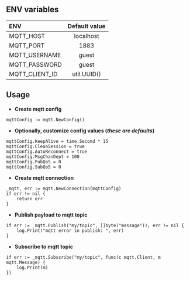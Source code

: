 ## ENV variables

| ENV            | Default value |
|:---------------|:-------------:|
| MQTT_HOST      | localhost     |
| MQTT_PORT      | 1883          |
| MQTT_USERNAME  | guest         |
| MQTT_PASSWORD  | guest         |
| MQTT_CLIENT_ID | util.UUID()   |

## Usage

* **Create mqtt config**
```
mqttConfig := mqtt.NewConfig()
```

* **Optionally, customize config values (*these are defaults*)**
```
mqttConfig.KeepAlive = time.Second * 15
mqttConfig.CleanSession = true
mqttConfig.AutoReconnect = true
mqttConfig.MsgChanDept = 100
mqttConfig.PubQoS = 0
mqttConfig.SubQoS = 0
```

* **Create mqtt connection**
```
_mqtt, err := mqtt.NewConnection(mqttConfig)
if err != nil {
    return err
}
```

* **Publish payload to mqtt topic**
```
if err := _mqtt.Publish("my/topic", []byte("message")); err != nil {
    log.Print("mqtt error in publish: ", err)
}
```

* **Subscribe to mqtt topic**
```
if err := _mqtt.Subscribe("my/topic", func(c mqtt.Client, m mqtt.Message) {
    log.Print(m)
})
```